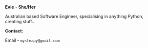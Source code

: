 **Evie** - **She/Her**

Australian based Software Engineer, specialising in anything Python, creating stuff...


**Contact:**

Email - `mysteapy@gmail.com`
